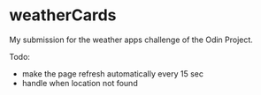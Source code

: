 # weatherCards

My submission for the weather apps challenge of the Odin Project.

Todo:
* make the page refresh automatically every 15 sec
* handle when location not found